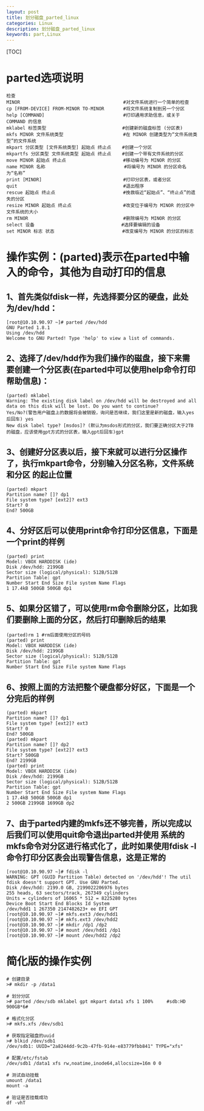 ```yaml
---
layout: post
title: 划分磁盘_parted_linux 
categories: Linux
description: 划分磁盘_parted_linux
keywords: part,Linux
---
```

[TOC]

# parted选项说明
```shell
检查 
MINOR                                      #对文件系统进行一个简单的检查 
cp [FROM-DEVICE] FROM-MINOR TO-MINOR       #将文件系统复制到另一个分区 
help [COMMAND]                             #打印通用求助信息，或关于 COMMAND 的信息 
mklabel 标签类型                            #创建新的磁盘标签 (分区表) 
mkfs MINOR 文件系统类型                      #在 MINOR 创建类型为“文件系统类型”的文件系统 
mkpart 分区类型 [文件系统类型] 起始点 终止点    #创建一个分区 
mkpartfs 分区类型 文件系统类型 起始点 终止点    #创建一个带有文件系统的分区 
move MINOR 起始点 终止点                     #移动编号为 MINOR 的分区 
name MINOR 名称                             #将编号为 MINOR 的分区命名为“名称” 
print [MINOR]                              #打印分区表，或者分区 
quit                                       #退出程序 
rescue 起始点 终止点                         #挽救临近“起始点”、“终止点”的遗失的分区 
resize MINOR 起始点 终止点                   #改变位于编号为 MINOR 的分区中文件系统的大小 
rm MINOR                                   #删除编号为 MINOR 的分区 
select 设备                                #选择要编辑的设备 
set MINOR 标志 状态                         #改变编号为 MINOR 的分区的标志
```

# 操作实例：(parted)表示在parted中输入的命令，其他为自动打印的信息   
## 1、首先类似fdisk一样，先选择要分区的硬盘，此处为/dev/hdd：
```shell
[root@10.10.90.97 ~]# parted /dev/hdd
GNU Parted 1.8.1
Using /dev/hdd
Welcome to GNU Parted! Type 'help' to view a list of commands.
```
## 2、选择了/dev/hdd作为我们操作的磁盘，接下来需要创建一个分区表(在parted中可以使用help命令打印帮助信息)：
```shell
(parted) mklabel
Warning: The existing disk label on /dev/hdd will be destroyed and all data on this disk will be lost. Do you want to continue?
Yes/No?(警告用户磁盘上的数据将会被销毁，询问是否继续，我们这里是新的磁盘，输入yes后回车) yes
New disk label type? [msdos]? (默认为msdos形式的分区，我们要正确分区大于2TB的磁盘，应该使用gpt方式的分区表，输入gpt后回车)gpt
```
## 3、创建好分区表以后，接下来就可以进行分区操作了，执行mkpart命令，分别输入分区名称，文件系统和分区 的起止位置
```shell
(parted) mkpart
Partition name? []? dp1
File system type? [ext2]? ext3
Start? 0
End? 500GB
```

## 4、分好区后可以使用print命令打印分区信息，下面是一个print的样例
```shell
(parted) print
Model: VBOX HARDDISK (ide)
Disk /dev/hdd: 2199GB
Sector size (logical/physical): 512B/512B
Partition Table: gpt
Number Start End Size File system Name Flags
1 17.4kB 500GB 500GB dp1
```

## 5、如果分区错了，可以使用rm命令删除分区，比如我们要删除上面的分区，然后打印删除后的结果
```shell
(parted)rm 1 #rm后面使用分区的号码
(parted) print
Model: VBOX HARDDISK (ide)
Disk /dev/hdd: 2199GB
Sector size (logical/physical): 512B/512B
Partition Table: gpt
Number Start End Size File system Name Flags
```

## 6、按照上面的方法把整个硬盘都分好区，下面是一个分完后的样例
```shell
(parted) mkpart
Partition name? []? dp1
File system type? [ext2]? ext3
Start? 0
End? 500GB
(parted) mkpart
Partition name? []? dp2
File system type? [ext2]? ext3
Start? 500GB
End? 2199GB
(parted) print
Model: VBOX HARDDISK (ide)
Disk /dev/hdd: 2199GB
Sector size (logical/physical): 512B/512B
Partition Table: gpt
Number Start End Size File system Name Flags
1 17.4kB 500GB 500GB dp1
2 500GB 2199GB 1699GB dp2
```

## 7、由于parted内建的mkfs还不够完善，所以完成以后我们可以使用quit命令退出parted并使用 系统的mkfs命令对分区进行格式化了，此时如果使用fdisk -l命令打印分区表会出现警告信息，这是正常的
```shell
[root@10.10.90.97 ~]# fdisk -l
WARNING: GPT (GUID Partition Table) detected on '/dev/hdd'! The util fdisk doesn't support GPT. Use GNU Parted.
Disk /dev/hdd: 2199.0 GB, 2199022206976 bytes
255 heads, 63 sectors/track, 267349 cylinders
Units = cylinders of 16065 * 512 = 8225280 bytes
Device Boot Start End Blocks Id System
/dev/hdd1 1 267350 2147482623+ ee EFI GPT
[root@10.10.90.97 ~]# mkfs.ext3 /dev/hdd1
[root@10.10.90.97 ~]# mkfs.ext3 /dev/hdd2
[root@10.10.90.97 ~]# mkdir /dp1 /dp2
[root@10.10.90.97 ~]# mount /dev/hdd1 /dp1
[root@10.10.90.97 ~]# mount /dev/hdd2 /dp2
```

# 简化版的操作实例
```shell
# 创建目录
># mkdir -p /data1

# 划分分区
># parted /dev/sdb mklabel gpt mkpart data1 xfs 1 100%     #sdb:HD 900GB*6#

# 格式化分区
># mkfs.xfs /dev/sdb1

# 获取指定磁盘的uuid
># blkid /dev/sdb1
/dev/sdb1: UUID="2a8244dd-9c2b-47fb-914e-e83779fbb841" TYPE="xfs" 

# 配置/etc/fstab 
/dev/sdb1 /data1 xfs rw,noatime,inode64,allocsize=16m 0 0

# 测试自动挂载
umount /data1
mount -a 

# 验证是否挂载成功
df -vhT
```
